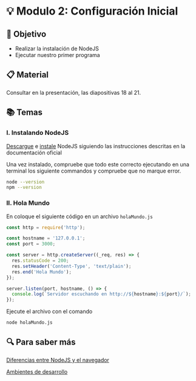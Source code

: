 # :bulb: Modulo 2: Configuración Inicial

## :book: Objetivo

- Realizar la instalación de NodeJS
- Ejecutar nuestro primer programa

## :clipboard: Material

Consultar en la presentación, las diapositivas 18 al 21.

## :books: Temas

### I. Instalando NodeJS

[Descargue](https://NodeJS.org/es/download/) e [instale](https://nodejs.dev/en/learn/how-to-install-nodejs/) NodeJS siguiendo las instrucciones descritas en la documentación oficial

Una vez instalado, compruebe que todo este correcto ejecutando en una terminal los siguiente commandos y compruebe que no marque error.

```bash
node --version
npm --version
```

### II. Hola Mundo

En coloque el siguiente código en un archivo `holaMundo.js`

```js
const http = require('http');

const hostname = '127.0.0.1';
const port = 3000;

const server = http.createServer((_req, res) => {
  res.statusCode = 200;
  res.setHeader('Content-Type', 'text/plain');
  res.end('Hola Mundo');
});

server.listen(port, hostname, () => {
  console.log(`Servidor escuchando en http://${hostname}:${port}/`);
});
```

Ejecute el archivo con el comando

```bash
node holaMundo.js
```

## :mag: Para saber más

[Diferencias entre NodeJS y el navegador](https://nodejs.dev/en/learn/differences-between-nodejs-and-the-browser/)

[Ambientes de desarrollo](https://nodejs.dev/en/learn/nodejs-the-difference-between-development-and-production/)
